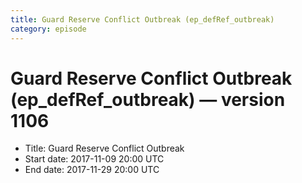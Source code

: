 ```yaml
---
title: Guard Reserve Conflict Outbreak (ep_defRef_outbreak)
category: episode
---
```


# Guard Reserve Conflict Outbreak (ep_defRef_outbreak) — version 1106



  * Title: Guard Reserve Conflict Outbreak
  * Start date: 2017-11-09 20:00 UTC
  * End date: 2017-11-29 20:00 UTC

